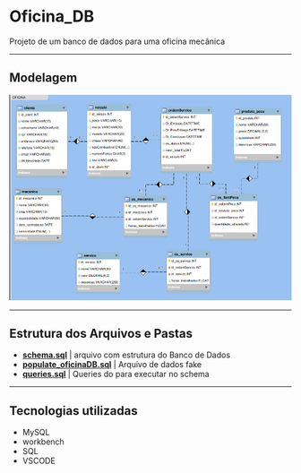 # Oficina_DB

Projeto de um banco de dados para uma oficina mecânica

---

## Modelagem

![err](https://github.com/zumpchiat/oficina_DB/blob/main/assets/diagrama_oficina.png?raw=true)

---

## Estrutura dos Arquivos e Pastas

- **[schema.sql](schema.sql)** | arquivo com estrutura do Banco de Dados
- **[populate_oficinaDB.sql](populate_oficinaDB.sql)** | Arquivo de dados fake
- **[queries.sql](queries.sql)** | Queries do para executar no schema

---

## Tecnologias utilizadas

- MySQL
- workbench
- SQL
- VSCODE
